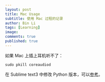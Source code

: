 ```yaml
---
layout: post
title: Mac Usage
subtitle: 使用 Mac 过程的记录
author: Bin Li
tags: [Learning]
image: 
comments: true
published: true
---
```



如果 Mac 上插上耳机听不了：
```
sudo pkill coreaudiod
```

在 Sublime text3 中修改 Python 版本，可以[参考](https://stackoverflow.com/questions/33400568/configure-sublime-text-3-anaconda-package-with-different-python-version)。